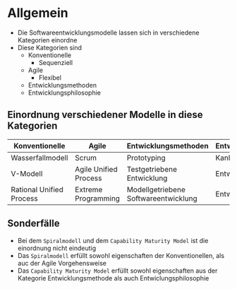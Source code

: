 # Allgemein
- Die Softwareentwicklungsmodelle lassen sich in verschiedene Kategorien einordne
- Diese Kategorien sind
    - Konventionelle
        - Sequenziell
    - Agile
        - Flexibel
    - Entwicklungsmethoden
    - Entwicklungsphilosophie

## Einordnung verschiedener Modelle in diese Kategorien

|Konventionelle|Agile|Entwicklungsmethoden|Entwicklungsphilosophie|
|-|-|-|-|
|Wasserfallmodell|Scrum|Prototyping|Kanban|
|V-Modell|Agile Unified Process|Testgetriebene Entwicklung|Entwicklungsphilosophie|
|Rational Unified Process|Extreme Programming|Modellgetriebene Softwareentwicklung|Entwicklungsphilosophie|

## Sonderfälle
- Bei dem ``Spiralmodell`` und dem ``Capability Maturity Model`` ist die einordnung nicht eindeutig
- Das ``Spiralmodell`` erfüllt sowohl eigenschaften der Konventionellen, als auc der Agile Vorgehensweise
- Das ``Capability Maturity Model`` erfüllt sowohl eigenschaften aus der Kategorie Entwicklungsmethode als auch Entwiclungsphilosophie 